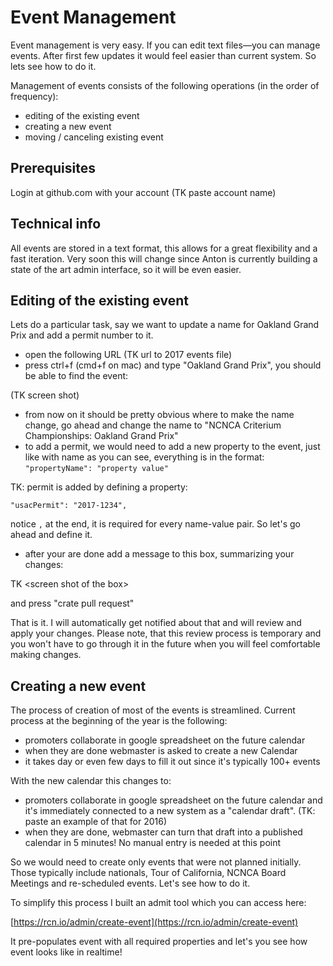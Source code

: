 # Event Management

Event management is very easy. If you can edit text files—you can manage events. After first few updates it would feel easier than current system. So lets see how to do it.

Management of events consists of the following operations \(in the order of frequency\):

* editing of the existing event
* creating a new event
* moving / canceling existing event

## Prerequisites

Login at github.com with your account \(TK paste account name\)

## Technical info

All events are stored in a text format, this allows for a great flexibility and a fast iteration. Very soon this will change since Anton is currently building a state of the art admin interface, so it will be even easier.

## Editing of the existing event

Lets do a particular task, say we want to update a name for Oakland Grand Prix and add a permit number to it.

* open the following URL \(TK url to 2017 events file\)
* press ctrl+f \(cmd+f on mac\) and type "Oakland Grand Prix", you should be able to find the event:

\(TK screen shot\)

* from now on it should be pretty obvious where to make the name change, go ahead and change the name to "NCNCA Criterium Championships: Oakland Grand Prix"
* to add a permit, we would need to add a new property to the event, just like with name as you can see, everything is in the format:
  `"propertyName": "property value"`

TK: permit is added by defining a property:

`"usacPermit": "2017-1234",`

notice `,` at the end, it is required for every name-value pair. So let's go ahead and define it.

* after your are done add a message to this box, summarizing your changes:

TK &lt;screen shot of the box&gt;

and press "crate pull request"

That is it. I will automatically get notified about that and will review and apply your changes. Please note, that this review process is temporary and you won't have to go through it in the future when you will feel comfortable making changes.

## Creating a new event

The process of creation of most of the events is streamlined. Current process at the beginning of the year is the following:

* promoters collaborate in google spreadsheet on the future calendar
* when they are done webmaster is asked to create a new Calendar
* it takes day or even few days to fill it out since it's typically 100+ events

With the new calendar this changes to:

* promoters collaborate in google spreadsheet on the future calendar and it's immediately connected to a new system as a "calendar draft". \(TK: paste an example of that for 2016\)
* when they are done, webmaster can turn that draft into a published calendar in 5 minutes! No manual entry is needed at this point

So we would need to create only events that were not planned initially. Those typically include nationals, Tour of California, NCNCA Board Meetings and re-scheduled events. Let's see how to do it.

To simplify this process I built an admit tool which you can access here:

[https://rcn.io/admin/create-event](https://rcn.io/admin/create-event)

It pre-populates event with all required properties and let's you see how event looks like in realtime!

